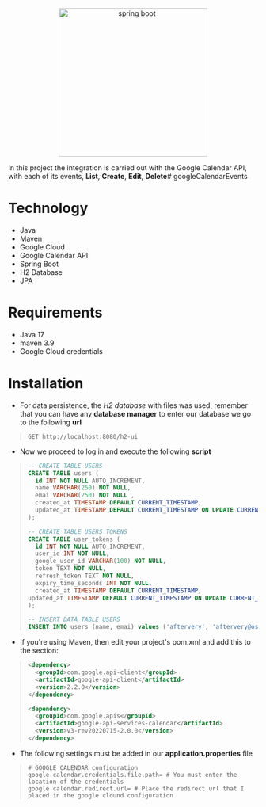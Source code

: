 <div align="center">
    <img src="https://download.logo.wine/logo/Spring_Framework/Spring_Framework-Logo.wine.png" width="300" alt="spring boot" />
</div>

In this project the integration is carried out with the Google Calendar API, with each of its events, **List**, **Create**, **Edit**, **Delete**# googleCalendarEvents

# Technology
- Java
- Maven
- Google Cloud
- Google Calendar API
- Spring Boot
- H2 Database
- JPA

# Requirements
- Java 17
- maven 3.9
- Google Cloud credentials

# Installation

- For data persistence, the *H2 database* with files was used, remember that you can have any **database manager** to enter our database we go to the following **url**
>```http request
>GET http://localhost:8080/h2-ui
>```

- Now we proceed to log in and execute the following **script**

>```sql
>-- CREATE TABLE USERS
>CREATE TABLE users (
>   id INT NOT NULL AUTO_INCREMENT,
>   name VARCHAR(250) NOT NULL,
>   emai VARCHAR(250) NOT NULL ,
>   created_at TIMESTAMP DEFAULT CURRENT_TIMESTAMP,
>   updated_at TIMESTAMP DEFAULT CURRENT_TIMESTAMP ON UPDATE CURRENT_TIMESTAMP
>);
>
>-- CREATE TABLE USERS TOKENS 
>CREATE TABLE user_tokens (
>   id INT NOT NULL AUTO_INCREMENT,
>   user_id INT NOT NULL,
>   google_user_id VARCHAR(100) NOT NULL,
>   token TEXT NOT NULL,
>   refresh_token TEXT NOT NULL,
>   expiry_time_seconds INT NOT NULL,
>   created_at TIMESTAMP DEFAULT CURRENT_TIMESTAMP,
>updated_at TIMESTAMP DEFAULT CURRENT_TIMESTAMP ON UPDATE CURRENT_TIMESTAMP
>);
>
>-- INSERT DATA TABLE USERS
>INSERT INTO users (name, emai) values ('aftervery', 'aftervery@osukarusof.com');
>
>```
- If you're using Maven, then edit your project's pom.xml and add this to the <dependencies> section:
>```xml
><dependency>
>   <groupId>com.google.api-client</groupId>
>   <artifactId>google-api-client</artifactId>
>   <version>2.2.0</version>
></dependency>
>
><dependency>
>   <groupId>com.google.apis</groupId>
>   <artifactId>google-api-services-calendar</artifactId>
>   <version>v3-rev20220715-2.0.0</version>
></dependency>
>```

- The following settings must be added in our **application.properties** file
>```properties
># GOOGLE CALENDAR configuration
>google.calendar.credentials.file.path= # You must enter the location of the credentials
>google.calendar.redirect.url= # Place the redirect url that I placed in the google clound configuration
>```
